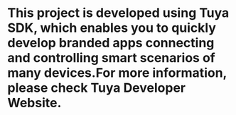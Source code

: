 # This project is developed using Tuya SDK, which enables you to quickly develop branded apps connecting and controlling smart scenarios of many devices.For more information, please check Tuya Developer Website.
